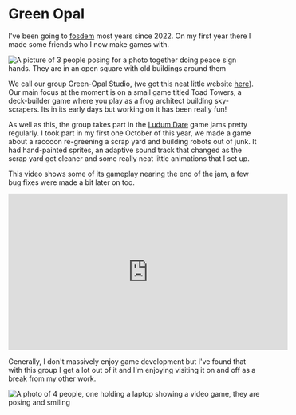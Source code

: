 
# Green Opal

I've been going to [fosdem](https://fosdem.org/2025/) most years since 2022. On my first year there I made some friends who I now make games with.

![A picture of 3 people posing for a photo together doing peace sign hands. They are in an open square with old buildings around them](green_opal_team1.webp)

We call our group Green-Opal Studio, (we got this neat little website [here](https://green-opal.studio/)). Our main focus at the moment is on a small game titled Toad Towers, a deck-builder game where you play as a frog architect building sky-scrapers. Its in its early days but working on it has been really fun!

As well as this, the group takes part in the [Ludum Dare](https://ludumdare.com/) game jams pretty regularly. I took part 
in my first one October of this year, we made a game about a raccoon re-greening a scrap yard and building robots out of junk. It had hand-painted sprites, an adaptive sound track that changed as the scrap yard got cleaner and some really neat little animations that I set up.

This video shows some of its gameplay nearing the end of the jam, a few bug fixes were made a bit later on too.

<iframe width="560" height="315" src="https://www.youtube.com/embed/TOmp0SnDwXA?si=JpHWPkgvWqGX16gj" frameborder="0" allow="accelerometer; autoplay; clipboard-write; encrypted-media; gyroscope; picture-in-picture" allowfullscreen></iframe>

Generally, I don't massively enjoy game development but I've found that with this group I get a lot out of it and I'm enjoying visiting it on and off as a break from my other work.

![A photo of 4 people, one holding a laptop showing a video game, they are posing and smiling](green_opal_team2.jpg)